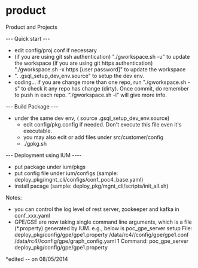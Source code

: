 product
=======

Product and Projects

 --- Quick start ---
- edit config/proj.conf if necessary
- (if you are using git ssh authentication)
   "./gworkspace.sh -u" to update the workspace
  (if you are using git https authentication)
   "./gworkspace.sh -x https [user password]" to update the workspace
- ". .gsql_setup_dev_env.source" to setup the dev env.
- coding...
   if you are change more than one repo, run "./gworkspace.sh -s" to
   check it any repo has change (dirty). Once commit, do remember
   to push in each repo. "./gworkspace.sh -i" will give more info.


 --- Build Package ---
- under the same dev env, ( source .gsql_setup_dev_env.source)
   * edit config/pkg.config if needed. Don't execute this file even it's executable.
   * you may also edit or add files under src/customer/config
   * ./gpkg.sh

 --- Deployment using IUM ----
- put package under ium/pkgs
- put config file under ium/configs (sample: deploy_pkg/mgnt_cli/configs/conf_poc4_base.yaml)
- install pacage (sample: deploy_pkg/mgnt_cli/scripts/init_all.sh)

Notes:
- you can control the log level of rest server, zookeeper and kafka in conf_xxx.yaml
- GPE/GSE are now taking single command line arguments, which is a file (*.property) generated by IUM.
  e.g., below is poc_gpe_server setup
  File: deploy_pkg/config/gpe/gpe1.property
          /data/rc4//config/gpe/gpe1.conf
          /data/rc4//config/gpe/graph_config.yaml
          1
  Command: poc_gpe_server deploy_pkg/config/gpe/gpe1.property

*edited --     on 08/05/2014
